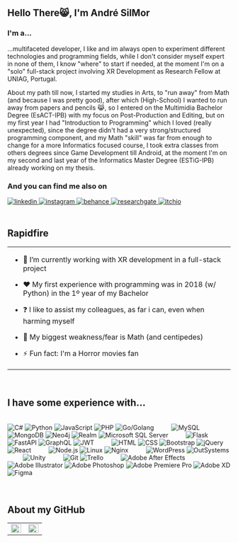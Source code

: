 ## Hello There😸, I'm André SilMor  


### I'm a... 
...multifaceted developer, I like and im always open to experiment different technologies and programming fields, while I don't consider myself expert in none of them, I know "where" to start if needed, at the moment I'm on a "solo" full-stack project involving XR Development as Research Fellow at UNIAG, Portugal.

About my path till now, I started my studies in Arts, to "run away" from Math (and because I was pretty good), after which (High-School) I wanted to run away from papers and pencils 😹, so I entered on the Multimidia Bachelor Degree (EsACT-IPB) with my focus on Post-Production and Editing, but on my first year I had "Introduction to Programming" which I loved (really unexpected), since the degree didn't had a very strong/structured programming component, and my Math "skill" was far from enough to change for a more Informatics focused course, I took extra classes from others degrees since Game Development till Android, at the moment I'm on my second and last year of the Informatics Master Degree (ESTiG-IPB) already working on my thesis.


### And you can find me also on

<a href="https://linkedin.com/in/andresilmor" target="_blank">
<img src=https://img.shields.io/badge/linkedin-%231E77B5.svg?&style=for-the-badge&logo=linkedin&logoColor=white alt=linkedin style="margin-bottom: 5px;" />
</a>
<a href="https://instagram.com/andresilmor" target="_blank">
<img src=https://img.shields.io/badge/instagram-%23000000.svg?&style=for-the-badge&logo=instagram&logoColor=white alt=instagram style="margin-bottom: 5px;" />
</a>
<a href="https://www.behance.net/andresilmor" target="_blank">
<img src=https://img.shields.io/badge/behance-%23191919.svg?&style=for-the-badge&logo=behance&logoColor=white alt=behance style="margin-bottom: 5px;" />
</a>  
<a href="https://www.researchgate.net/profile/Andre-Moreira-28" target="_blank">
<img src=https://img.shields.io/badge/ResearchGate-00CCBB?style=for-the-badge&logo=ResearchGate&logoColor=white alt=researchgate style="margin-bottom: 5px;" />
</a>  
<a href="https://drowearl.itch.io/" target="_blank">
<img src=https://img.shields.io/badge/Itch-%23FF0B34.svg?style=for-the-badge&logo=Itch.io&logoColor=white alt=itchio style="margin-bottom: 5px;" />
</a> 
  

<br/>  
<br/>  


## Rapidfire  
<table><tr><td valign="top" width="100%">

- 🔭 I’m currently working with XR development in a full-stack project
  

- ❤️ My first experience with programming was in 2018 (w/ Python) in the 1º year of my Bachelor  
  

- ❓ I like to assist my colleagues, as far i can, even when harming myself  
  

- 👻 My biggest weakness/fear is Math (and centipedes)  
  

- ⚡ Fun fact: I'm a Horror movies fan  




</td></tr></table>  

<br/>  


## I have some experience with...  
 <!--- https://ileriayo.github.io/markdown-badges/ --->

  <br/>
  <div text-align="justify">
    <img alt="C#" src="https://img.shields.io/badge/C%23-239120?style=for-the-badge&logo=c-sharp&logoColor=white" />
    <img alt="Python" src="https://img.shields.io/badge/python-3670A0?style=for-the-badge&logo=python&logoColor=ffdd54" />
    <img alt="JavaScript" src="https://img.shields.io/badge/JavaScript-323330?style=for-the-badge&logo=javascript&logoColor=F7DF1E" />
    <img alt="PHP" src="https://img.shields.io/badge/PHP-777BB4?style=for-the-badge&logo=php&logoColor=white" />
    <img alt="Go/Golang" src="https://img.shields.io/badge/go-%2300ADD8.svg?style=for-the-badge&logo=go&logoColor=white" />
    &nbsp;&nbsp;&nbsp;&nbsp;&nbsp;&nbsp;&nbsp;&nbsp;
    <img alt="MySQL" src="https://img.shields.io/badge/MySQL-00000F?style=for-the-badge&logo=mysql&logoColor=white" />
    <img alt="MongoDB" src="https://img.shields.io/badge/MongoDB-4EA94B?style=for-the-badge&logo=mongodb&logoColor=white" />
    <img alt="Neo4j" src="https://img.shields.io/badge/Neo4j-008CC1?style=for-the-badge&logo=neo4j&logoColor=white" />
    <img alt="Realm" src="https://img.shields.io/badge/Realm-39477F?style=for-the-badge&logo=realm&logoColor=white" />
    <img alt="Microsoft SQL Server" src="https://img.shields.io/badge/Microsoft_SQL_Server-CC2927?style=for-the-badge&logo=microsoft-sql-server&logoColor=white" />
    &nbsp;&nbsp;&nbsp;&nbsp;&nbsp;&nbsp;&nbsp;&nbsp;
    <img alt="Flask" src="https://img.shields.io/badge/Flask-000000?style=for-the-badge&logo=flask&logoColor=white" /> 
    <img alt="FastAPI" src="https://img.shields.io/badge/FastAPI-005571?style=for-the-badge&logo=fastapi" />
    <img alt="GraphQL" src="https://img.shields.io/badge/-GraphQL-E10098?style=for-the-badge&logo=graphql&logoColor=white" />
    <img alt="JWT" src="https://img.shields.io/badge/JWT-black?style=for-the-badge&logo=JSON%20web%20tokens" />
    &nbsp;&nbsp;&nbsp;&nbsp;&nbsp;&nbsp;&nbsp;&nbsp;
    <img alt="HTML" src="https://img.shields.io/badge/HTML5-E34F26?style=for-the-badge&logo=html5&logoColor=white" />
    <img alt="CSS" src="https://img.shields.io/badge/CSS3-1572B6?style=for-the-badge&logo=css3&logoColor=white" />
    <img alt="Bootstrap" src="https://img.shields.io/badge/Bootstrap-563D7C?style=for-the-badge&logo=bootstrap&logoColor=white" />
    <img alt="jQuery" src="https://img.shields.io/badge/jQuery-0769AD?style=for-the-badge&logo=jquery&logoColor=white" />
    <img alt="React" src="https://img.shields.io/badge/React-20232A?style=for-the-badge&logo=react&logoColor=61DAFB" />
    &nbsp;&nbsp;&nbsp;&nbsp;&nbsp;&nbsp;&nbsp;&nbsp;
    <img alt="Node.js" src="https://img.shields.io/badge/node.js-6DA55F?style=for-the-badge&logo=node.js&logoColor=white" />
    <img alt="Linux" src="https://img.shields.io/badge/Linux-E34F26?style=for-the-badge&logo=linux&logoColor=black" />
    <img alt="Nginx" src="https://img.shields.io/badge/Nginx-009639?style=for-the-badge&logo=nginx&logoColor=white" />
    &nbsp;&nbsp;&nbsp;&nbsp;&nbsp;&nbsp;&nbsp;&nbsp;
    <img alt="WordPress" src="https://img.shields.io/badge/WordPress-%23117AC9.svg?style=for-the-badge&logo=WordPress&logoColor=white" />
    <img alt="OutSystems" src="https://img.shields.io/badge/OutSystems-F80000?style=for-the-badge&logo=OutSystems&logoColor=white" />
    &nbsp;&nbsp;&nbsp;&nbsp;&nbsp;&nbsp;&nbsp;&nbsp;
    <img alt="Unity" src="https://img.shields.io/badge/unity-%23000000.svg?style=for-the-badge&logo=unity&logoColor=white" />
    &nbsp;&nbsp;&nbsp;&nbsp;&nbsp;&nbsp;&nbsp;&nbsp;
    <img alt="Git" src="https://img.shields.io/badge/Git-E34F26?style=for-the-badge&logo=git&logoColor=white" />
    <img alt="Trello" src="https://img.shields.io/badge/Trello-%23026AA7.svg?style=for-the-badge&logo=Trello&logoColor=white" />
    &nbsp;&nbsp;&nbsp;&nbsp;&nbsp;&nbsp;&nbsp;&nbsp;
    <img alt="Adobe After Effects" src="https://img.shields.io/badge/Adobe%20After%20Effects-9999FF.svg?style=for-the-badge&logo=Adobe%20After%20Effects&logoColor=white" />
    <img alt="Adobe Illustrator" src="https://img.shields.io/badge/adobe%20illustrator-%23FF9A00.svg?style=for-the-badge&logo=adobe%20illustrator&logoColor=white" />
    <img alt="Adobe Photoshop" src="https://img.shields.io/badge/adobe%20photoshop-%2331A8FF.svg?style=for-the-badge&logo=adobe%20photoshop&logoColor=white" />
    <img alt="Adobe Premiere Pro" src="https://img.shields.io/badge/Adobe%20Premiere%20Pro-9999FF.svg?style=for-the-badge&logo=Adobe%20Premiere%20Pro&logoColor=white" />
    <img alt="Adobe XD" src="https://img.shields.io/badge/Adobe%20XD-470137?style=for-the-badge&logo=Adobe%20XD&logoColor=#FF61F6" />
    <img alt="Figma" src="https://img.shields.io/badge/figma-%23F24E1E.svg?style=for-the-badge&logo=figma&logoColor=white" />
  </div>
   <br/>

<br/>  


## About my GitHub
<table><tr><td valign="top" width="50%">

<img src="https://github-readme-stats.vercel.app/api?username=andresilmor&show_icons=true&count_private=true&hide_border=true&theme=dracula" align="left" style="width: 100%" />

</td><td valign="top" width="50%">

<img src="https://github-readme-stats.vercel.app/api/top-langs/?username=andresilmor&hide_border=true&layout=compact&theme=dracula" align="left" style="width: 100%" />

</td></tr></table>  

<br/>  

  

<br/>  


<br />
